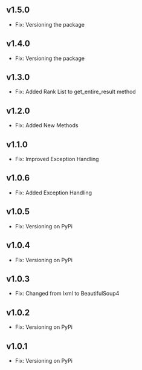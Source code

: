 ## v1.5.0
- Fix: Versioning the package

## v1.4.0
- Fix: Versioning the package

## v1.3.0
- Fix: Added Rank List to get_entire_result method

## v1.2.0
- Fix: Added New Methods

## v1.1.0
- Fix: Improved Exception Handling

## v1.0.6
- Fix: Added Exception Handling

## v1.0.5
- Fix: Versioning on PyPi

## v1.0.4
- Fix: Versioning on PyPi

## v1.0.3
- Fix: Changed from lxml to BeautifulSoup4

## v1.0.2
- Fix: Versioning on PyPi

## v1.0.1

- Fix: Versioning on PyPi
